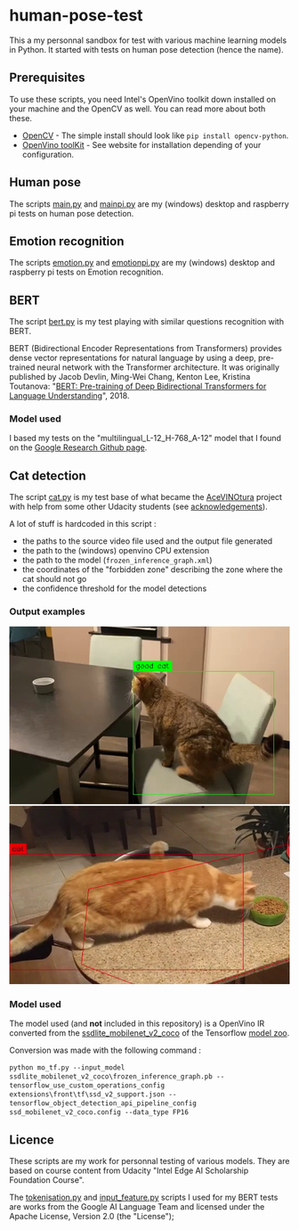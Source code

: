 # human-pose-test

This a my personnal sandbox for test with various machine learning models in Python.
It started with tests on human pose detection (hence the name).

## Prerequisites

To use these scripts, you need Intel's OpenVino toolkit down installed on your machine and the OpenCV as well.
You can read more about both these.

- [OpenCV](https://opencv.org) - The simple install should look like ```pip install opencv-python```. 
- [OpenVino toolKit](https://software.intel.com/en-us/openvino-toolkit) - See website for installation depending of your configuration.

## Human pose

The scripts [main.py](main.py) and [mainpi.py](mainpi.py) are my (windows) desktop and raspberry pi tests on human pose detection.

## Emotion recognition

The scripts [emotion.py](emotion.py) and [emotionpi.py](emotionpi.py) are my (windows) desktop and raspberry pi tests on Emotion recognition.

## BERT

The script [bert.py](bert.py) is my test playing with similar questions recognition with BERT.

BERT (Bidirectional Encoder Representations from Transformers) provides dense vector representations for natural language by using a deep, pre-trained neural network with the Transformer architecture. It was originally published by Jacob Devlin, Ming-Wei Chang, Kenton Lee, Kristina Toutanova: "[BERT: Pre-training of Deep Bidirectional Transformers for Language Understanding](https://arxiv.org/abs/1810.04805)", 2018.

### Model used

I based my tests on the "multilingual_L-12_H-768_A-12" model that I found on the [Google Research Github page](https://github.com/google-research/bert/blob/master/multilingual.md).


## Cat detection

The script [cat.py](cat.py) is my test base of what became the [AceVINOtura](https://github.com/frankhn/AceVINOtura) project with help from some other Udacity students (see [acknowledgements](https://github.com/frankhn/AceVINOtura#acknowledgements)).

A lot of stuff is hardcoded in this script :
- the paths to the source video file used and the output file generated
- the path to the (windows) openvino CPU extension
- the path to the model (`frozen_inference_graph.xml`)
- the coordinates of the "forbidden zone" describing the zone where the cat should not go
- the confidence threshold for the model detections

### Output examples

![](resources/goodcat.png?raw=true)
![](resources/badcat.png?raw=true)

### Model used

The model used (and **not** included in this repository) is a OpenVino IR converted from the [ssdlite_mobilenet_v2_coco](http://download.tensorflow.org/models/object_detection/ssdlite_mobilenet_v2_coco_2018_05_09.tar.gz) of the Tensorflow [model zoo](https://github.com/tensorflow/models/blob/master/research/object_detection/g3doc/detection_model_zoo.md).

Conversion was made with the following command :
```
python mo_tf.py --input_model ssdlite_mobilenet_v2_coco\frozen_inference_graph.pb --tensorflow_use_custom_operations_config extensions\front\tf\ssd_v2_support.json --tensorflow_object_detection_api_pipeline_config ssd_mobilenet_v2_coco.config --data_type FP16
```

## Licence

These scripts are my work for personnal testing of various models. They are based on course content from Udacity "Intel Edge AI Scholarship Foundation Course".

The [tokenisation.py](tokenisation.py) and [input_feature.py](input_feature.py) scripts I used for my BERT tests are works from the Google AI Language Team and licensed under the Apache License, Version 2.0 (the "License");

